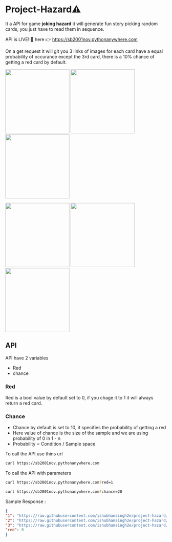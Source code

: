# Project-Hazard⚠
It a API for game **joking hazard** it will generate fun story picking random cards, you just have to read them in sequence.

API is LIVE!!🔴 here 👉 https://sb2001nov.pythonanywhere.com

On a get request it will git you 3 links of images for each card have a equal probability of occurance except the 3rd card, there is a 10% chance of getting a red card by default.

<p float="left">
  <img src="https://raw.githubusercontent.com/ishubhamsingh2e/project-hazard/main/data/card/60.jpg" width="200" />
  <img src="https://raw.githubusercontent.com/ishubhamsingh2e/project-hazard/main/data/card/65.jpg" width="200" /> 
  <img src="https://raw.githubusercontent.com/ishubhamsingh2e/project-hazard/main/data/card/225.jpg" width="200" />
</p>

<p float="left">
  <img src="https://raw.githubusercontent.com/ishubhamsingh2e/project-hazard/main/data/card/239.jpg" width="200" />
  <img src="https://raw.githubusercontent.com/ishubhamsingh2e/project-hazard/main/data/card/68.jpg" width="200" /> 
  <img src="https://raw.githubusercontent.com/ishubhamsingh2e/project-hazard/main/data/card/red/10.jpg" width="200" />
</p>


## API
API have 2 variables
- Red
- chance

### Red
Red is a bool value by default set to 0, if you chage it to 1 it will always return a red card.

### Chance
- Chance by default is set to 10, it specifies the probability of getting a red
- Here value of chance is the size of the sample and we are using probability of 0 in 1 - n
- Probability = Condition / Sample space

To call the API use thins url

```sh
curl https://sb2001nov.pythonanywhere.com
```

To call the API with parameters

```sh
curl https://sb2001nov.pythonanywhere.com?red=1
```

```sh
curl https://sb2001nov.pythonanywhere.com?chance=20
```

Sample Response :

```json
{
"1": "https://raw.githubusercontent.com/ishubhamsingh2e/project-hazard/main/data/card/298.jpg",
"2": "https://raw.githubusercontent.com/ishubhamsingh2e/project-hazard/main/data/card/169.jpg",
"3": "https://raw.githubusercontent.com/ishubhamsingh2e/project-hazard/main/data/card/109.jpg",
"red": 0
}
```

